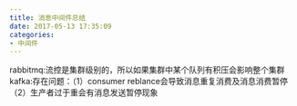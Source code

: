 ```yaml
---
title: 消息中间件总结
date: 2017-05-13 17:35:09
categories:
- 中间件
---
```

rabbitmq:流控是集群级别的，所以如果集群中某个队列有积压会影响整个集群
kafka:存在问题：（1）consumer reblance会导致消息重复消费及消息消费暂停 （2）生产者过于重会有消息发送暂停现象
